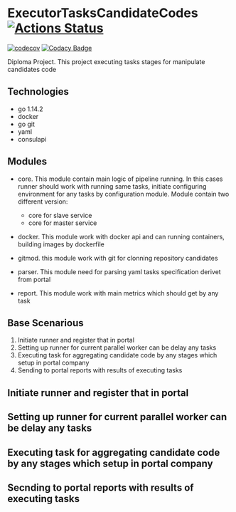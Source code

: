 # ExecutorTasksCandidateCodes [![Actions Status](https://github.com/kubitre/diplom/workflows/CI_dev/badge.svg)](https://github.com/kubitre/diplom/actions?query=workflow%3ACI_dev)
[![codecov](https://codecov.io/gh/kubitre/diplom/branch/master/graph/badge.svg?token=EGI57ppVgU)](https://codecov.io/gh/kubitre/diplom) 
[![Codacy Badge](https://api.codacy.com/project/badge/Grade/ec88d97d61344cea92d7f299d078c9c3)](https://www.codacy.com?utm_source=github.com&amp;utm_medium=referral&amp;utm_content=kubitre/diplom&amp;utm_campaign=Badge_Grade)

Diploma Project. This project executing tasks stages for manipulate candidates code

## Technologies

- go 1.14.2
- docker
- go git
- yaml
- consulapi

## Modules

- core. This module contain main logic of pipeline running. In this cases runner should work with running same tasks, initiate configuring environment for any tasks by configuration module. Module contain two different version:

    - core for slave service
    - core for master service
    
- docker. This module work with docker api and can running containers, building images by dockerfile
- gitmod. this module work with git for clonning repository candidates
- parser. This module need for parsing yaml tasks specification derivet from portal
- report. This module work with main metrics which should get by any task

## Base Scenarious
1. Initiate runner and register that in portal
2. Setting up runner for current parallel worker can be delay any tasks
3. Executing task for aggregating candidate code by any stages which setup in portal company
4. Sending to portal reports with results of executing tasks

## Initiate runner and register that in portal
## Setting up runner for current parallel worker can be delay any tasks
## Executing task for aggregating candidate code by any stages which setup in portal company
## Secnding to portal reports with results of executing tasks

